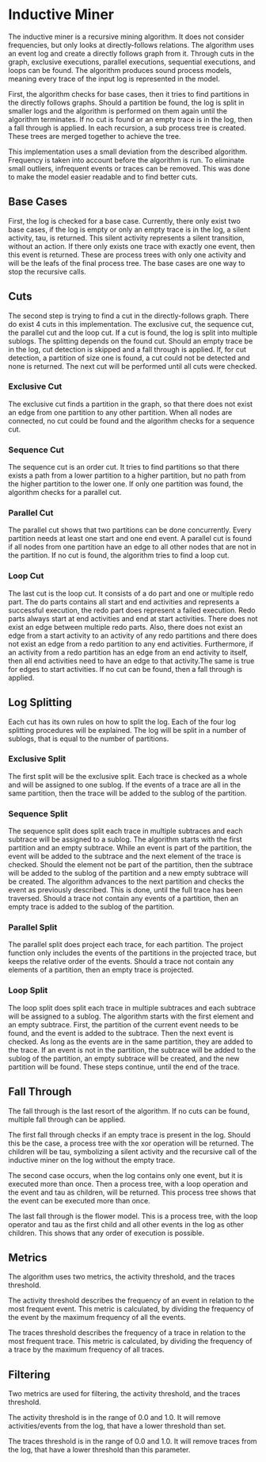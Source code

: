 # Inductive Miner

The inductive miner is a recursive mining algorithm. It does not consider frequencies, but only looks at directly-follows relations. The algorithm uses an event log and create a directly follows graph from it. Through cuts in the graph, exclusive executions, parallel executions, sequential executions, and loops can be found. The algorithm produces sound process models, meaning every trace of the input log is represented in the model.

First, the algorithm checks for base cases, then it tries to find partitions in the directly follows graphs. Should a partition be found, the log is split in smaller logs and the algorithm is performed on them again until the algorithm terminates. If no cut is found or an empty trace is in the log, then a fall through is applied. In each recursion, a sub process tree is created. These trees are merged together to achieve the tree.

This implementation uses a small deviation from the described algorithm. Frequency is taken into account before the algorithm is run. To eliminate small outliers, infrequent events or traces can be removed. This was done to make the model easier readable and to find better cuts.

## Base Cases

First, the log is checked for a base case. Currently, there only exist two base cases, if the log is empty or only an empty trace is in the log, a silent activity, tau, is returned. This silent activity represents a silent transition, without an action. If there only exists one trace with exactly one event, then this event is returned. These are process trees with only one activity and will be the leafs of the final process tree. The base cases are one way to stop the recursive calls.

## Cuts

The second step is trying to find a cut in the directly-follows graph. There do exist 4 cuts in this implementation. The exclusive cut, the sequence cut, the parallel cut and the loop cut. If a cut is found, the log is split into multiple sublogs. The splitting depends on the found cut. Should an empty trace be in the log, cut detection is skipped and a fall through is applied. If, for cut detection, a partition of size one is found, a cut could not be detected and none is returned. The next cut will be performed until all cuts were checked.

### Exclusive Cut

The exclusive cut finds a partition in the graph, so that there does not exist an edge from one partition to any other partition. When all nodes are connected, no cut could be found and the algorithm checks for a sequence cut.

### Sequence Cut

The sequence cut is an order cut. It tries to find partitions so that there exists a path from a lower partition to a higher partition, but no path from the higher partition to the lower one. If only one partition was found, the algorithm checks for a parallel cut.

### Parallel Cut

The parallel cut shows that two partitions can be done concurrently. Every partition needs at least one start and one end event. A parallel cut is found if all nodes from one partition have an edge to all other nodes that are not in the partition. If no cut is found, the algorithm  tries to find a loop cut.

### Loop Cut

The last cut is the loop cut. It consists of a do part and one or multiple redo part. The do parts contains all start and end activities and represents a successful execution, the redo part does represent a failed execution. Redo parts always start at end activities and end at start activities. There does not exist an edge between multiple redo parts. Also, there does not exist an edge from a start activity to an activity of any redo partitions and there does not exist an edge from a redo partition to any end activities. Furthermore, if an activity from a redo partition has an edge from an end activity to itself, then all end activities need to have an edge to that activity.The same is true for edges to start activities. If no cut can be found, then a fall through is applied.

## Log Splitting

Each cut has its own rules on how to split the log. Each of the four log splitting procedures will be explained. The log will be split in a number of sublogs, that is equal to the number of partitions.

### Exclusive Split

The first split will be the exclusive split. Each trace is checked as a whole and will be assigned to one sublog. If the events of a trace are all in the same partition, then the trace will be added to the sublog of the partition.

### Sequence Split

The sequence split does split each trace in multiple subtraces and each subtrace will be assigned to a sublog. The algorithm starts with the first partition and an empty subtrace. While an event is part of the partition, the event will be added to the subtrace and the next element of the trace is checked. Should the element not be part of the partition, then the subtrace will be added to the sublog of the partition and a new empty subtrace will be created. The algorithm advances to the next partition and checks the event as previously described. This is done, until the full trace has been traversed. Should a trace not contain any events of a partition, then an empty trace is added to the sublog of the partition.

### Parallel Split

The parallel split does project each trace, for each partition. The project function only includes the events of the partitions in the projected trace, but keeps the relative order of the events. Should a trace not contain any elements of a partition, then an empty trace is projected.

### Loop Split

The loop split does split each trace in multiple subtraces and each subtrace will be assigned to a sublog. The algorithm starts with the first element and an empty subtrace. First, the partition of the current event needs to be found, and the event is added to the  subtrace. Then the next event is checked. As long as the events are in the same partition, they are added to the trace. If an event is not in the partition, the subtrace will be added to the sublog of the partition, an empty subtrace will be created, and the new partition will be found. These steps continue, until the end of the trace.

## Fall Through

The fall through is the last resort of the algorithm. If no cuts can be found, multiple fall through can be applied.

The first fall through checks if an empty trace is present in the log. Should this be the case, a process tree with the xor operation will be returned. The children will be tau, symbolizing a silent activity and the recursive call of the inductive miner on the log without the empty trace.

The second case occurs, when the log contains only one event, but it is executed more than once. Then a process tree, with a loop operation and the event and tau as children, will be returned. This process tree shows that the event can be executed more than once.

The last fall through is the flower model. This is a process tree, with the loop operator and tau as the first child and all other events in the log as other children. This shows that any order of execution is possible.

## Metrics

The algorithm uses two metrics, the activity threshold, and the traces threshold.

The activity threshold describes the frequency of an event in relation to the most frequent event. This metric is calculated, by dividing the frequency of the event by the maximum frequency of all the events.

The traces threshold describes the frequency of a trace in relation to the most frequent trace. This metric is calculated, by dividing the frequency of a trace by the maximum frequency of all traces.

## Filtering

Two metrics are used for filtering, the activity threshold, and the traces threshold.

The activity threshold is in the range of 0.0 and 1.0. It will remove activities/events from the log, that have a lower threshold than set.

The traces threshold is in the range of 0.0 and 1.0. It will remove traces from the log, that have a lower threshold than this parameter.
